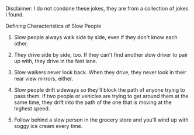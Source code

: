 Disclaimer: I do not condone these jokes, they are from a collection of jokes I found.

Defining Characteristics of Slow People

1. Slow people always walk side by side, even if they don't know each other. 

2. They drive side by side, too. If they can't find another slow driver to pair up with, they drive in the fast lane. 

3. Slow walkers never look back. When they drive, they never look in their rear view mirrors, either. 

4. Slow people drift sideways so they'll block the path of anyone trying to pass them. If two people or vehicles are trying to get around them at the same time, they drift into the path of the one that is moving at the highest speed. 

5. Follow behind a slow person in the grocery store and you'll wind up with soggy ice cream every time.

